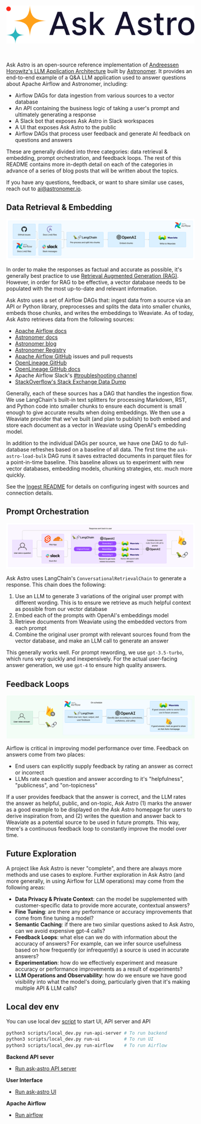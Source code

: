 <p align="center">
  <img src="_static/logo.svg" />
</p>

<br />

Ask Astro is an open-source reference implementation of [Andreessen Horowitz's LLM Application Architecture](https://a16z.com/emerging-architectures-for-llm-applications/) built by [Astronomer](https://astronomer.io). It provides an end-to-end example of a Q&A LLM application used to answer questions about Apache Airflow and Astronomer, including:

- Airflow DAGs for data ingestion from various sources to a vector database
- An API containing the business logic of taking a user's prompt and ultimately generating a response
- A Slack bot that exposes Ask Astro in Slack workspaces
- A UI that exposes Ask Astro to the public
- Airflow DAGs that process user feedback and generate AI feedback on questions and answers

These are generally divided into three categories: data retrieval & embedding, prompt orchestration, and feedback loops. The rest of this README contains more in-depth detail on each of the categories in advance of a series of blog posts that will be written about the topics.

If you have any questions, feedback, or want to share similar use cases, reach out to ai@astronomer.io.

## Data Retrieval & Embedding
<p align="center">
  <img src="_static/ingestion.png" />
</p>

In order to make the responses as factual and accurate as possible, it's generally best practice to use [Retrieval Augmented Generation (RAG)](https://proceedings.neurips.cc/paper/2020/hash/6b493230205f780e1bc26945df7481e5-Abstract.html). However, in order for RAG to be effective, a vector database needs to be populated with the most up-to-date and relevant information.

Ask Astro uses a set of Airflow DAGs that: ingest data from a source via an API or Python library, preprocesses and splits the data into smaller chunks, embeds those chunks, and writes the embeddings to Weaviate. As of today, Ask Astro retrieves data from the following sources:

- [Apache Airflow docs](https://airflow.apache.org/docs/)
- [Astronomer docs](https://docs.astronomer.io)
- [Astronomer blog](https://www.astronomer.io/blog/)
- [Astronomer Registry](https://registry.astronomer.io)
- [Apache Airflow GitHub](https://github.com/apache/airflow) issues and pull requests
- [OpenLineage GitHub](https://github.com/OpenLineage/OpenLineage)
- [OpenLineage GitHub docs](https://github.com/OpenLineage/docs)
- Apache Airflow Slack's [#troubleshooting channel](https://app.slack.com/client/TCQ18L22Z/CCQ7EGB1P)
- [StackOverflow's Stack Exchange Data Dump](https://archive.org/details/stackexchange)

Generally, each of these sources has a DAG that handles the ingestion flow. We use LangChain's built-in text splitters for processing Markdown, RST, and Python code into smaller chunks to ensure each document is small enough to give accurate results when doing embeddings. We then use a Weaviate provider that we've built (and plan to publish) to both embed and store each document as a vector in Weaviate using OpenAI's embedding model.

In addition to the individual DAGs per source, we have one DAG to do full-database refreshes based on a baseline of all data. The first time the `ask-astro-load-bulk` DAG runs it saves extracted documents in parquet files for a point-in-time baseline.  This baseline allows us to experiment with new vector databases, embedding models, chunking strategies, etc. much more quickly.

See the [Ingest README](https://github.com/astronomer/ask-astro/tree/main/airflow/README.md) for details on configuring ingest with sources and connection details.

## Prompt Orchestration
<p align="center">
  <img src="_static/prompt-orchestration.png" />
</p>

Ask Astro uses LangChain's `ConversationalRetrievalChain` to generate a response. This chain does the following:

1. Use an LLM to generate 3 variations of the original user prompt with different wording. This is to ensure we retrieve as much helpful context as possible from our vector database
2. Embed each of the prompts with OpenAI's embeddings model
3. Retrieve documents from Weaviate using the embedded vectors from each prompt
4. Combine the original user prompt with relevant sources found from the vector database, and make an LLM call to generate an answer

This generally works well. For prompt rewording, we use `gpt-3.5-turbo`, which runs very quickly and inexpensively. For the actual user-facing answer generation, we use `gpt-4` to ensure high quality answers.


## Feedback Loops
<p align="center">
  <img src="_static/feedback-loops.png" />
</p>

Airflow is critical in improving model performance over time. Feedback on answers come from two places:

- End users can explicitly supply feedback by rating an answer as correct or incorrect
- LLMs rate each question and answer according to it's "helpfulness", "publicness", and "on-topicness"

If a user provides feedback that the answer is correct, and the LLM rates the answer as helpful, public, and on-topic, Ask Astro (1) marks the answer as a good example to be displayed on the Ask Astro homepage for users to derive inspiration from, and (2) writes the question and answer back to Weaviate as a potential source to be used in future prompts. This way, there's a continuous feedback loop to constantly improve the model over time.

## Future Exploration

A project like Ask Astro is never "complete", and there are always more methods and use cases to explore. Further exploration in Ask Astro (and more generally, in using Airflow for LLM operations) may come from the following areas:

- **Data Privacy & Private Context**: can the model be supplemented with customer-specific data to provide more accurate, contextual answers?
- **Fine Tuning**: are there any performance or accuracy improvements that come from fine tuning a model?
- **Semantic Caching**: if there are two similar questions asked to Ask Astro, can we avoid expensive gpt-4 calls?
- **Feedback Loops**: what else can we do with information about the accuracy of answers? For example, can we infer source usefulness based on how frequently (or infrequently) a source is used in accurate answers?
- **Experimentation**: how do we effectively experiment and measure accuracy or performance improvements as a result of experiments?
- **LLM Operations and Observability**: how do we ensure we have good visibility into what the model's doing, particularly given that it's making multiple API & LLM calls?


## Local dev env

You can use local dev [script](../scripts/local_dev.py) to start UI, API server and API

````bash
python3 scripts/local_dev.py run-api-server # To run backend
python3 scripts/local_dev.py run-ui         # To run UI
python3 scripts/local_dev.py run-airflow    # To run Airflow
````

**Backend API sever**

- [Run ask-astro API server](./api/README.md)

**User Interface**

- [Run ask-astro UI](./ui/README.md)

**Apache Airflow**

- [Run airflow](./airflow/README.md)

